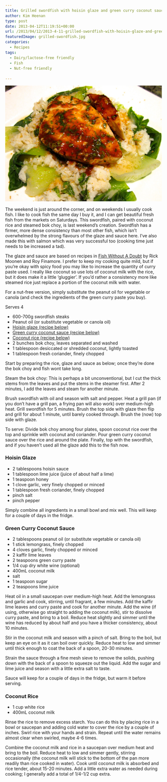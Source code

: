 ```yaml
---
title: Grilled swordfish with hoisin glaze and green curry coconut sauce
author: Kim Heenan
type: post
date: 2013-04-12T11:19:51+00:00
url: /2013/04/12/2013-4-11-grilled-swordfish-with-hoisin-glaze-and-green-curry-coconut-sauce/
featuredImage: grilled-swordfish.jpg
categories:
  - Recipes
tags:
  - Dairy/lactose-free friendly
  - Fish
  - Nut-free friendly

---
```


![](grilled-swordfish.jpg)

The weekend is just around the corner, and on weekends I usually cook fish. I like to cook fish the same day I buy it, and I can get beautiful fresh fish from the markets on Saturdays. This swordfish, paired with coconut rice and steamed bok choy, is last weekend’s creation. Swordfish has a firmer, more dense consistency than most other fish, which isn’t overwhelmed by the strong flavours of the glaze and sauce here. I’ve also made this with salmon which was very successful too (cooking time just needs to be increased a tad).

<!--more-->

The glaze and sauce are based on recipes in [Fish Without A Doubt][fish-without-a-doubt] by Rick Moonen and Roy Finamore. I prefer to keep my cooking quite mild, but if you’re okay with spicy food you may like to increase the quantity of curry paste used. I really like coconut so use lots of coconut milk with the rice, but it does make it a little ‘gluggier’. If you’d rather a consistency more like steamed rice just replace a portion of the coconut milk with water.

For a nut-free version, simply substitute the peanut oil for vegetable or canola (and check the ingredients of the green curry paste you buy).

Serves 4

  * 600-700g swordfish steaks
  * Peanut oil (or substitute vegetable or canola oil)
  * [Hoisin glaze (recipe below)](#hoisinglaze)
  * [Green curry coconut sauce (recipe below)](#greencurrycoconutsauce)
  * [Coconut rice (recipe below)](#coconutrice)
  * 2 bunches bok choy, leaves separated and washed
  * 1 tablespoon desiccated or shredded coconut, lightly toasted
  * 1 tablespoon fresh coriander, finely chopped

Start by preparing the rice, glaze and sauce as below; once they’re done the bok choy and fish wont take long.

Steam the bok choy: This is perhaps a bit unconventional, but I cut the thick stems from the leaves and put the stems in the steamer first. After 2 minutes, I add the leaves and steam for another minute.

Brush swordfish with oil and season with salt and pepper. Heat a grill pan (if you don’t have a grill pan, a frying pan will also work) over medium-high heat. Grill swordfish for 5 minutes. Brush the top side with glaze then flip and grill for about 1 minute, until barely cooked through. Brush the (now) top side with glaze.

To serve: Divide bok choy among four plates, spoon coconut rice over the top and sprinkle with coconut and coriander. Pour green curry coconut sauce over the rice and around the plate. Finally, top with the swordfish, and if you haven’t used all the glaze add this to the fish now.

### <a name="hoisinglaze"></a> Hoisin Glaze

  * 2 tablespoons hoisin sauce
  * 1 tablespoon lime juice (juice of about half a lime)
  * 1 teaspoon honey
  * 1 clove garlic, very finely chopped or minced
  * 1 tablespoon fresh coriander, finely chopped
  * pinch salt
  * pinch pepper

Simply combine all ingredients in a small bowl and mix well. This will keep for a couple of days in the fridge.

### <a name="greencurrycoconutsauce"></a> Green Curry Coconut Sauce

  * 2 tablespoons peanut oil (or substitute vegetable or canola oil)
  * 1 stick lemongrass, finely chopped
  * 4 cloves garlic, finely chopped or minced
  * 2 kaffir lime leaves
  * 2 teaspoons green curry paste
  * 1/4 cup dry white wine (optional)
  * 400mL coconut milk
  * salt
  * 1 teaspoon sugar
  * 2 teaspoons lime juice

Heat oil in a small saucepan over medium-high heat. Add the lemongrass and garlic and cook, stirring, until fragrant, a few minutes. Add the kaffir lime leaves and curry paste and cook for another minute. Add the wine (if using, otherwise go straight to adding the coconut milk), stir to dissolve curry paste, and bring to a boil. Reduce heat slightly and simmer until the wine has reduced by about half and you have a thicker consistency, about 10 minutes.

Stir in the coconut milk and season with a pinch of salt. Bring to the boil, but keep an eye on it as it can boil over quickly. Reduce heat to low and simmer until thick enough to coat the back of a spoon, 20-30 minutes.

Strain the sauce through a fine mesh sieve to remove the solids, pushing down with the back of a spoon to squeeze out the liquid. Add the sugar and lime juice and season with a little extra salt to taste.

Sauce will keep for a couple of days in the fridge, but warm it before serving.

### <a name="coconutrice"></a> Coconut Rice

  * 1 cup white rice
  * 400mL coconut milk

Rinse the rice to remove excess starch. You can do this by placing rice in a bowl or saucepan and adding cold water to cover the rice by a couple of inches. Swirl rice with your hands and strain. Repeat until the water remains almost clear when swirled, maybe 4-6 times.

Combine the coconut milk and rice in a saucepan over medium heat and bring to the boil. Reduce heat to low and simmer gently, stirring occasionally (the coconut milk will stick to the bottom of the pan more readily than rice cooked in water). Cook until coconut milk is absorbed and rice tender, about 15-20 minutes. Add a little extra water as needed during cooking; I generally add a total of 1/4-1/2 cup extra.

 [fish-without-a-doubt]: http://www.amazon.com/Fish-Without-Doubt-Essential-Companion/dp/061853119X%3FSubscriptionId%3D0ENGV10E9K9QDNSJ5C82%26tag%3Dfredel09-20%26linkCode%3Dxm2%26camp%3D2025%26creative%3D165953%26creativeASIN%3D061853119X